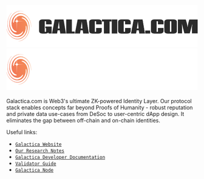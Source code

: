 <h3 align="center">
  <img
    src="https://raw.githubusercontent.com/Galactica-corp/.github/main/profile/galactica_light.png#gh-light-mode-only"
    height="110"
  />
  <img
    src="https://raw.githubusercontent.com/Galactica-corp/.github/main/profile/galactica_dark.png#gh-dark-mode-only"
    height="110"
  />
</h3>

Galactica.com is Web3's ultimate ZK-powered Identity Layer. Our protocol stack enables concepts far beyond Proofs of Humanity - robust reputation and private data use-cases from DeSoc to user-centric dApp design. It eliminates the gap between off-chain and on-chain identities.

Useful links:
- [`Galactica Website`](https://galactica.com)
- [`Our Research Notes`](https://galactica.com/research)
- [`Galactica Developer Documentation`](https://docs.galactica.com/galactica-developer-documentation)
- [`Validator Guide`](https://github.com/Galactica-corp/galactica/wiki)
- [`Galactica Node`](https://github.com/Galactica-corp/galactica)


